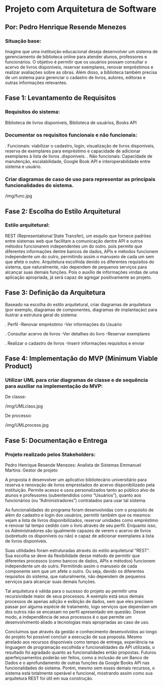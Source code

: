 # Projeto com Arquitetura de Software
## Por: Pedro Henrique Resende Menezes

### Situação base: 
Imagine que uma instituição educacional deseja desenvolver um sistema de gerenciamento de biblioteca online para atender alunos, professores e funcionários. O objetivo é permitir que os usuários possam consultar o acervo de livros disponíveis, reservar exemplares, renovar empréstimos e realizar avaliações sobre as obras. Além disso, a biblioteca também precisa de um sistema para gerenciar o cadastro de livros, autores, editoras e outras informações relevantes.

## Fase 1: Levantamento de Requisitos 
### Requisitos do sistema: 
Biblioteca de livros disponíveis, Biblioteca de usuários, Books API
### Documentar os requisitos funcionais e não funcionais: 
. Funcionais: viabilizar o cadastro, login, visualização de livros disponíveis, reserva de exemplares para empréstimo e capacidade de adicionar exemplares à lista de livros .disponíveis. 
. Não funcionais: Capacidade de manutenção, escalabilidade, Google Book API e interoperabilidade entre sistema e usuário.
### Criar diagramas de caso de uso para representar as principais funcionalidades do sistema.
/img/func.jpg

## Fase 2: Escolha do Estilo Arquitetural
### Estilo arquitetural: 
REST (Representational State Transfer), um esquilo que fornece padrões entre sistemas web que facilitam a comunicação dentre API e outros métodos funcionarem independentes um do outro. pois permite que diferentes informações dentre bancos de dados, APIs e métodos funcionem independente um do outro, permitindo assim o manuseio de cada um sem que afete o outro. Arquitetura escolhida devido os diferentes requisitos do sistema, que naturalmente, não dependem de pequenos serviços para alcançar suas demais funções. Pois o auxílio de informações vindas de uma aplicação apropriada, já será capaz de agregar positivamente ao projeto.

## Fase 3: Definição da Arquitetura
Baseado na escolha do estilo arquitetural, criar diagramas de arquitetura (por exemplo, diagramas de componentes, diagramas de implantação) para ilustrar a estrutura geral do sistema:

. Perfil 
  -Renovar empréstimo
  -Ver informações do Usuário

. Consultar acervo de livros
  -Ver detalhes do livro
  -Reservar exemplares

. Realizar o cadastro de livros
  -Inserir informações requisitos e enviar


## Fase 4: Implementação do MVP (Minimum Viable Product)

### Utilizar UML para criar diagramas de classe e de sequência para auxiliar na implementação do MVP:

De classe:

/img/UMLclass.jpg

De processo:

/img/UMLprocess.jpg

## Fase 5: Documentação e Entrega

### Projeto realizado pelos Stakeholders:
Pedro Henrique Resende Menezes: Analista de Sistemas
Emmanuel Martins: Gestor de projeto

A proposta é desenvolver um aplicativo bibliotecário universitário para reserva e renovação de livros emprestados do acervo disponibilizado pela instituição. Permite acesso e usos personalizados tanto ao público alvo de alunos e professores (subentendidos como “Usuários”), quanto aos funcionários (ou “Administradores”) contratados para usar tal sistema.

As funcionalidades do programa foram desenvolvidas com o propósito de além do cadastro e login dos usuários, permitir também que os mesmos: vejam a lista de livros disponibilizados, reservar unidades como empréstimo e renovar tal tempo cedido com o livro através de seu perfil. Enquanto isso, os Administradores são igualmente capazes de verem o acervo de livros (sobretudo os disponíveis ou não) e capaz de adicionar exemplares à lista de livros disponíveis. 

Suas utilidades foram estruturadas através do estilo arquitetural “REST”. Sua escolha se deve da flexibilidade desse método de permitir que diferentes processos (como bancos de dados, APIs e métodos) funcionem independente um do outro. Permitindo assim o manuseio de cada componente sem que um afete o outro. Ou seja, devido os diferentes requisitos do sistema, que naturalmente, não dependem de pequenos serviços para alcançar suas demais funções.

Tal arquitetura é válida para o sucesso do projeto ao permitir uma recursividade maior de seus processos. A exemplo está seus demais processos de apenas adição e exibição de dados, sem que eles precisem passar por alguma espécie de tratamento, logo serviços que dependam um dos outros não se encaixam no perfil apresentado em questão. Desse modo, a independência de seus processos é o que permite um desenvolvimento aliado a tecnologias mais apropriadas ao caso de uso. 

Concluímos que através da gestão e conhecimento desenvolvidos ao longo do projeto foi possível concluir a execução de sua proposta. Mesmo atrelado aos recursos disponíveis como tempo de entrega, experiência na linguagem de programação escolhida e funcionalidades da API utilizada, o resultado foi agradado quanto as funcionalidades então propostas. Futuros aperfeiçoamentos poderão ser feitos, como a inclusão de um Banco de Dados e o aprofundamento de outras funções da Google Books API nas funcionalidades do sistema. Porém, mesmo sem esses demais recursos, o sistema está totalmente operável e funcional, mostrando assim como sua arquitetura REST foi útil em sua construção.


